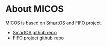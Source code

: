 About MICOS
============
MICOS is based on [SmartOS](http://www.smartos.org) and [FIFO project](http://www.fifo-project.org).

* [SmartOS github repo](https://github.com/joyent/smartos-live)
* [FIFO project github repo](https://github.com/project-fifo)

